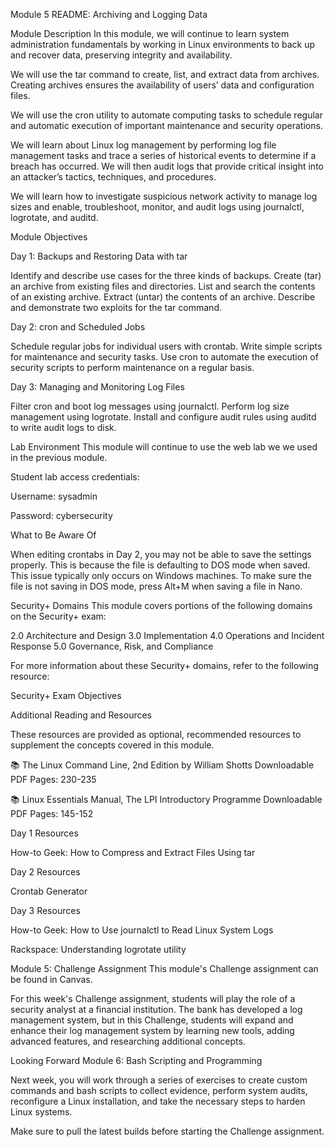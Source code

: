 Module 5 README: Archiving and Logging Data

Module Description
In this module, we will continue to learn system administration fundamentals by working in Linux environments to back up and recover data, preserving integrity and availability.

We will use the tar command to create, list, and extract data from archives. Creating archives ensures the availability of users’ data and configuration files.

We will use the cron utility to automate computing tasks to schedule regular and automatic execution of important maintenance and security operations.

We will learn about Linux log management by performing log file management tasks and trace a series of historical events to determine if a breach has occurred. We will then audit logs that provide critical insight into an attacker’s tactics, techniques, and procedures.

We will learn how to investigate suspicious network activity to manage log sizes and enable, troubleshoot, monitor, and audit logs using journalctl, logrotate, and auditd.

Module Objectives
  
Day 1: Backups and Restoring Data with tar

Identify and describe use cases for the three kinds of backups.
Create (tar) an archive from existing files and directories.
List and search the contents of an existing archive.
Extract (untar) the contents of an archive.
Describe and demonstrate two exploits for the tar command.

Day 2: cron and Scheduled Jobs

Schedule regular jobs for individual users with crontab.
Write simple scripts for maintenance and security tasks.
Use cron to automate the execution of security scripts to perform maintenance on a regular basis.

Day 3: Managing and Monitoring Log Files

Filter cron and boot log messages using journalctl.
Perform log size management using logrotate.
Install and configure audit rules using auditd to write audit logs to disk.

Lab Environment
This module will continue to use the web lab we we used in the previous module.

Student lab access credentials:

Username: sysadmin

Password: cybersecurity

What to Be Aware Of

When editing crontabs in Day 2, you may not be able to save the settings properly. This is because the file is defaulting to DOS mode when saved. This issue typically only occurs on Windows machines. To make sure the file is not saving in DOS mode, press Alt+M when saving a file in Nano.

Security+ Domains
This module covers portions of the following domains on the Security+ exam:

2.0 Architecture and Design
3.0 Implementation
4.0 Operations and Incident Response
5.0 Governance, Risk, and Compliance

For more information about these Security+ domains, refer to the following resource:

Security+ Exam Objectives

Additional Reading and Resources

These resources are provided as optional, recommended resources to supplement the concepts covered in this module.

📚 The Linux Command Line, 2nd Edition  by William Shotts
Downloadable PDF
Pages: 230-235

📚 Linux Essentials Manual, The LPI Introductory Programme
Downloadable PDF
Pages: 145-152

Day 1 Resources

How-to Geek: How to Compress and Extract Files Using tar

Day 2 Resources

Crontab Generator

Day 3 Resources

How-to Geek: How to Use journalctl to Read Linux System Logs

Rackspace: Understanding logrotate utility

Module 5: Challenge Assignment
This module's Challenge assignment can be found in Canvas.

For this week's Challenge assignment, students will play the role of a security analyst at a financial institution. The bank has developed a log management system, but in this Challenge, students will expand and enhance their log management system by learning new tools, adding advanced features, and researching additional concepts.

Looking Forward
Module 6: Bash Scripting and Programming

Next week, you will work through a series of exercises to create custom commands and bash scripts to collect evidence, perform system audits, reconfigure a Linux installation, and take the necessary steps to harden Linux systems.

Make sure to pull the latest builds before starting the Challenge assignment.
